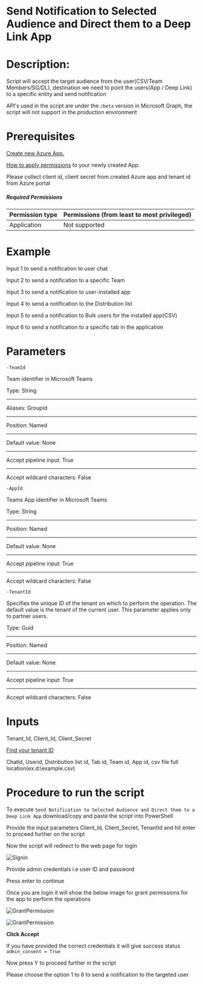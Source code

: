 # Send Notification to Selected Audience and Direct them to a Deep Link App

# Description:

Script will accept the target audience from the user(CSV/Team Members/SG/DL), destination we need to point the users(App / Deep Link) to a specific entity and 
send notification

API's used in the script are under the `/beta` version in Microsoft Graph, the script will not support in the production environment 

# Prerequisites
  
 [Create new Azure App.](https://docs.microsoft.com/en-us/graph/auth-register-app-v2)

 [How to apply permissions](https://docs.microsoft.com/en-us/graph/notifications-integration-app-registration) to your newly created App.
 
 Please collect client id, client secret from created Azure app and tenant id from Azure portal
 
##### Required Permissions
 
|Permission type	|Permissions (from least to most privileged)|
|----|----|
|Application	|Not supported|

 # Example
  Input 1 to send a notification to user chat
  
  Input 2 to send a notification to a specific Team
  
  Input 3 to send a notification to user-installed app
  
  Input 4 to send a notification to the Distribution list
  
  Input 5 to send a notification to Bulk users for the installed app(CSV)
  
  Input 6 to send a notification to a specific tab in the application
   
  # Parameters
 
`-TeamId`

Team identifier in Microsoft Teams

Type:	String
***
Aliases:	GroupId
***
Position:	Named
***
Default value:	None
***
Accept pipeline input:	True
***
Accept wildcard characters:	False

`-AppId`

Teams App identifier in Microsoft Teams

Type:	String
***
Position:	Named
***
Default value:	None
***
Accept pipeline input:	True
***
Accept wildcard characters:	False

`-TenantId`

Specifies the unique ID of the tenant on which to perform the operation. The default value is the tenant of the current user. This parameter applies only to partner users.

Type:	Guid
***
Position:	Named
***
Default value:	None
***
Accept pipeline input:	True
***
Accept wildcard characters:	False
  
# Inputs
  
  Tenant_Id, Client_Id, Client_Secret
  
  [Find your tenant ID](https://docs.microsoft.com/en-us/onedrive/find-your-office-365-tenant-id#:~:text=In%20this%20article,your%20organization%20name%20or%20domain.)
  
 Chatid, Userid, Distribution list id, Tab id, Team id, App id, csv file full location(ex:d:\example.csv)
 
# Procedure to run the script
 
   To execute `Send Notification to Selected Audience and Direct them to a Deep Link App` download/copy and paste the script into PowerShell
        
   Provide the input parameters Client_Id, Client_Secret, TenantId and hit enter to proceed further on the script
        
   Now the script will redirect to the web page for login
        
   ![Signin](https://github.com/Geetha63/MS-Teams-Scripts/blob/master/Images/Siginin.png)
        
   Provide admin credentials i.e user ID and password 
        
   Press enter to continue
   
   Once you are login it will show the below image for grant permissions for the app to perform the operations

 ![GrantPermission](https://github.com/Geetha63/MS-Teams-Scripts/blob/master/Images/GrantPermissions.png)	
 
 ![GrantPermission](https://github.com/Geetha63/MS-Teams-Scripts/blob/master/Images/GrantPermissions2.png)
 
 **Click Accept**

 If you have provided the correct credentials it will give success status `admin_consent = True`
 
 Now press Y to proceed further in the script
 
 Please choose the option 1 to 6 to send a notification to the targeted user
